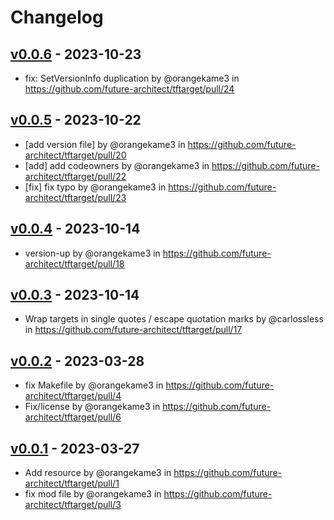 # Changelog

## [v0.0.6](https://github.com/future-architect/tftarget/compare/v0.0.5...v0.0.6) - 2023-10-23
- fix: SetVersionInfo duplication by @orangekame3 in https://github.com/future-architect/tftarget/pull/24

## [v0.0.5](https://github.com/future-architect/tftarget/compare/v0.0.4...v0.0.5) - 2023-10-22
- [add version file] by @orangekame3 in https://github.com/future-architect/tftarget/pull/20
- [add] add codeowners by @orangekame3 in https://github.com/future-architect/tftarget/pull/22
- [fix] fix typo by @orangekame3 in https://github.com/future-architect/tftarget/pull/23

## [v0.0.4](https://github.com/future-architect/tftarget/compare/v0.0.3...v0.0.4) - 2023-10-14
- version-up by @orangekame3 in https://github.com/future-architect/tftarget/pull/18

## [v0.0.3](https://github.com/future-architect/tftarget/compare/v0.0.2...v0.0.3) - 2023-10-14
- Wrap targets in single quotes / escape quotation marks by @carlossless in https://github.com/future-architect/tftarget/pull/17

## [v0.0.2](https://github.com/future-architect/tftarget/compare/v0.0.1...v0.0.2) - 2023-03-28
- fix Makefile by @orangekame3 in https://github.com/future-architect/tftarget/pull/4
- Fix/license by @orangekame3 in https://github.com/future-architect/tftarget/pull/6

## [v0.0.1](https://github.com/future-architect/tftarget/commits/v0.0.1) - 2023-03-27
- Add resource by @orangekame3 in https://github.com/future-architect/tftarget/pull/1
- fix mod file by @orangekame3 in https://github.com/future-architect/tftarget/pull/3
